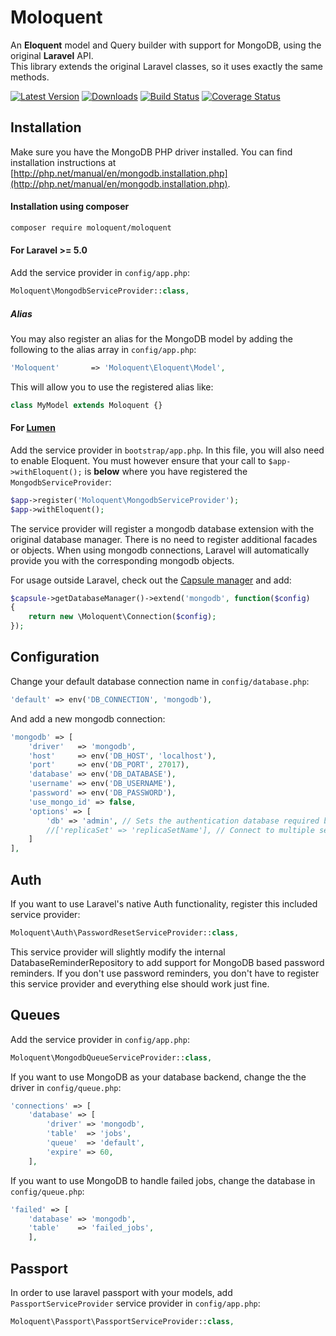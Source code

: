 Moloquent
============================

An **Eloquent** model and Query builder with support for MongoDB, using the original **Laravel** API.  
This library extends the original Laravel classes, so it uses exactly the same methods.  


[![Latest Version](http://img.shields.io/packagist/v/moloquent/moloquent.svg)](https://packagist.org/packages/moloquent/moloquent)
[![Downloads](http://img.shields.io/packagist/dt/moloquent/moloquent.svg)](https://packagist.org/packages/moloquent/moloquent)
[![Build Status](http://img.shields.io/travis/moloquent/moloquent.svg)](https://travis-ci.org/moloquent/moloquent)
[![Coverage Status](http://img.shields.io/coveralls/moloquent/moloquent.svg)](https://coveralls.io/r/moloquent/moloquent?branch=master)

Installation
------------

Make sure you have the MongoDB PHP driver installed.
You can find installation instructions at 
[http://php.net/manual/en/mongodb.installation.php](http://php.net/manual/en/mongodb.installation.php).

#### Installation using composer

```bash
composer require moloquent/moloquent
```

#### For Laravel >= 5.0

Add the service provider in `config/app.php`:

```php
Moloquent\MongodbServiceProvider::class,
```

##### Alias

You may also register an alias for the MongoDB model by adding the following to the alias array in `config/app.php`:

```php
'Moloquent'       => 'Moloquent\Eloquent\Model',
```

This will allow you to use the registered alias like:

```php
class MyModel extends Moloquent {}
```

#### For [Lumen](http://lumen.laravel.com)

Add the service provider in `bootstrap/app.php`. In this file, you will also need to enable Eloquent. You must however ensure that your call to `$app->withEloquent();` is **below** where you have registered the `MongodbServiceProvider`:

```php
$app->register('Moloquent\MongodbServiceProvider');
$app->withEloquent();
```

The service provider will register a mongodb database extension with the original database manager. There is no need to register additional facades or objects. When using mongodb connections, Laravel will automatically provide you with the corresponding mongodb objects.

For usage outside Laravel, check out the [Capsule manager](https://github.com/illuminate/database/blob/master/README.md) and add:

```php
$capsule->getDatabaseManager()->extend('mongodb', function($config)
{
    return new \Moloquent\Connection($config);
});
```

Configuration
-------------

Change your default database connection name in `config/database.php`:

```php
'default' => env('DB_CONNECTION', 'mongodb'),
```

And add a new mongodb connection:

```php
'mongodb' => [
    'driver'   => 'mongodb',
    'host'     => env('DB_HOST', 'localhost'),
    'port'     => env('DB_PORT', 27017),
    'database' => env('DB_DATABASE'),
    'username' => env('DB_USERNAME'),
    'password' => env('DB_PASSWORD'),
    'use_mongo_id' => false,
    'options' => [
        'db' => 'admin', // Sets the authentication database required by mongo 3
        //['replicaSet' => 'replicaSetName'], // Connect to multiple servers or replica sets
    ]
],
```

Auth
-----

If you want to use Laravel's native Auth functionality, register this included service provider:

```php
Moloquent\Auth\PasswordResetServiceProvider::class,
```

This service provider will slightly modify the internal DatabaseReminderRepository to add support for MongoDB based password reminders. If you don't use password reminders, you don't have to register this service provider and everything else should work just fine.

Queues
------

Add the service provider in `config/app.php`: 

```php
Moloquent\MongodbQueueServiceProvider::class,
```

If you want to use MongoDB as your database backend, change the the driver in `config/queue.php`:

```php
'connections' => [
    'database' => [
        'driver' => 'mongodb',
        'table'  => 'jobs',
        'queue'  => 'default',
        'expire' => 60,
    ],
```

If you want to use MongoDB to handle failed jobs, change the database in `config/queue.php`:

```php
'failed' => [
    'database' => 'mongodb',
    'table'    => 'failed_jobs',
    ],
```

Passport
---------
In order to use laravel passport with your models, add `PassportServiceProvider` service provider in `config/app.php`: 

```php
Moloquent\Passport\PassportServiceProvider::class,
```